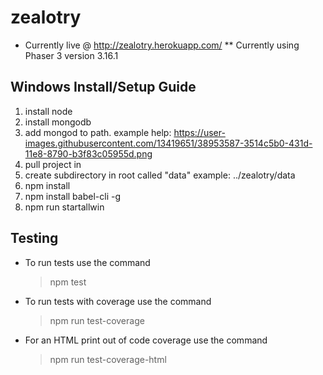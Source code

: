 # zealotry
* Currently live @ http://zealotry.herokuapp.com/
** Currently using Phaser 3 version 3.16.1
## Windows Install/Setup Guide
1. install node
2. install mongodb
3. add mongod to path. example help:
https://user-images.githubusercontent.com/13419651/38953587-3514c5b0-431d-11e8-8790-b3f83c05955d.png
4. pull project in
5. create subdirectory in root called "data" example: ../zealotry/data
6. npm install
7. npm install babel-cli -g
8. npm run startallwin

## Testing
* To run tests use the command
    > npm test

* To run tests with coverage use the command
    > npm run test-coverage

* For an HTML print out of code coverage use the command
    > npm run test-coverage-html